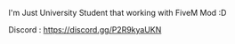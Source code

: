 I'm Just University Student that working with FiveM Mod :D

Discord : https://discord.gg/P2R9kyaUKN
